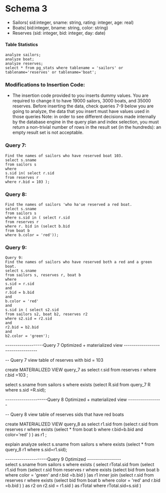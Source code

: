 # Schema 3
* Sailors( sid:integer, sname: string, rating: integer, age: real)
* Boats( bid:integer, bname: string, color: string)
* Reserves (sid: integer, bid: integer, day: date)



#### Table Statistics
```
analyze sailors;
analyze boat;
analyze reserves;
select * from pg_stats where tablename = 'sailors' or tablename='reserves' or tablename='boat';
```

### Modifications to Insertion Code:
* The insertion code provided to you inserts dummy values. You are required to change it to have
19000 sailors, 3000 boats, and 35000 reserves. Before inserting the data, check queries 7-9
below you are going to analyze, the data that you insert must have values used in those queries
Note: in order to see different decisions made internally by the database engine in the query plan
and index selection, you must return a non-trivial number of rows in the result set (in the
hundreds): an empty result set is not acceptable.


### Query 7:
```
Find the names of sailors who have reserved boat 103.
select s.sname
from sailors s
where
s.sid in( select r.sid
from reserves r
where r.bid = 103 );
```

### Query 8:
```
Find the names of sailors 'who ha'ue reserved a red boat.
select s.sname
from sailors s
where s.sid in ( select r.sid
from reserves r
where r. bid in (select b.bid
from boat b
where b.color = 'red'));
```
### Query 9:
```
Query 9:
Find the names of sailors who have reserved both a red and a green boat.
select s.sname
from sailors s, reserves r, boat b
where
s.sid = r.sid
and
r.bid = b.bid
and
b.color = 'red'
and
s.sid in ( select s2.sid
from sailors s2, boat b2, reserves r2
where s2.sid = r2.sid
and
r2.bid = b2.bid
and
b2.color = 'green');
```



-------------------Query 7 Optimized + materialized view ----------------------------------

-- Query 7 view table of reserves with bid = 103

create MATERIALIZED VIEW query_7
as
select r.sid
from reserves r
where  r.bid =103  ;


select s.sname
from sailors s
where exists (select R.sid
              from query_7 R
              where s.sid =R.sid);
              
---------------------Query 8 Optimized + materialized view -----------------
  
  -- Query 8 view table of reserves sids that have red boats

create MATERIALIZED VIEW query_8
as
select r1.sid
 from (select  r.sid
       from reserves r
       where exists (select * from boat b where r.bid=b.bid  and color='red'  ) ) as r1 ;

explain analyze select s.sname
from sailors s where exists (select * from query_8 r1  where s.sid=r1.sid);

  
  
---------------------Query 9 Optimized  -----------------  
select s.sname
from sailors s
where exists
        (
         select rTotal.sid
            from (select r1.sid
             from
                (select r.sid
                from reserves r
                 where  exists
                    (select bid
                     from boat b
                     where color = 'green' and r.bid =b.bid )
                )as r1
             inner join
                (select r.sid
                from reserves r
                 where  exists
                    (select bid
                     from boat b
                     where color = 'red' and r.bid =b.bid )
                ) as r2
             on r2.sid = r1.sid  ) as rTotal
          where rTotal.sid=s.sid
)       
             
